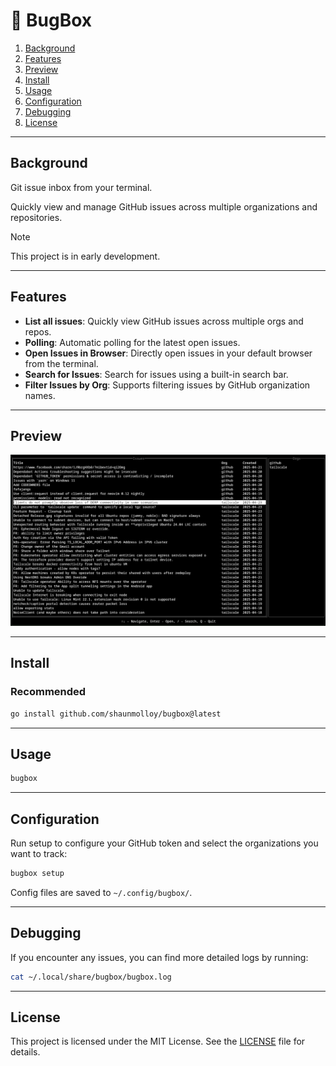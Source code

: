 # 🐛 BugBox

1. [Background](#background)
1. [Features](#features)
1. [Preview](#preview)
1. [Install](#install)
1. [Usage](#usage)
1. [Configuration](#configuration)
1. [Debugging](#debugging)
1. [License](#license)

---

## Background

Git issue inbox from your terminal.

Quickly view and manage GitHub issues across multiple organizations and repositories.

> [!NOTE]  
> This project is in early development.

---

## Features

- **List all issues**: Quickly view GitHub issues across multiple orgs and repos.
- **Polling**: Automatic polling for the latest open issues.
- **Open Issues in Browser**: Directly open issues in your default browser from the terminal.
- **Search for Issues**: Search for issues using a built-in search bar.
- **Filter Issues by Org**: Supports filtering issues by GitHub organization names.

---

## Preview

![Screenshot](./screenshot.png)

---

## Install

### Recommended

```bash
go install github.com/shaunmolloy/bugbox@latest
```

---

## Usage

```bash
bugbox
```

---

## Configuration

Run setup to configure your GitHub token and select the organizations you want to track:

```bash
bugbox setup
```

Config files are saved to `~/.config/bugbox/`.

---

## Debugging

If you encounter any issues, you can find more detailed logs by running:

```bash
cat ~/.local/share/bugbox/bugbox.log
```

---

## License

This project is licensed under the MIT License. See the [LICENSE](LICENSE) file for details.
